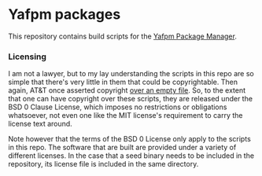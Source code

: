 # Yafpm packages
This repository contains build scripts for the
[Yafpm Package Manager](https://github.com/IohannesArnold/yafpm).

### Licensing
I am not a lawyer, but to my lay understanding the scripts in this repo are
so simple that there's very little in them that could be copyrightable.
Then again, AT&T once asserted copyright 
[over an empty file](http://trillian.mit.edu/~jc/humor/ATT_Copyright_true.html).
So, to the extent that one can have copyright over these scripts, they are
released under the BSD 0 Clause License, which imposes no restrictions or
obligations whatsoever, not even one like the MIT license's requirement to
carry the license text around.

Note however that the terms of the BSD 0 License only apply to the scripts in
this repo. The software that are built are provided under a variety of
different licenses. In the case that a seed binary needs to be included in the
repository, its license file is included in the same directory.
